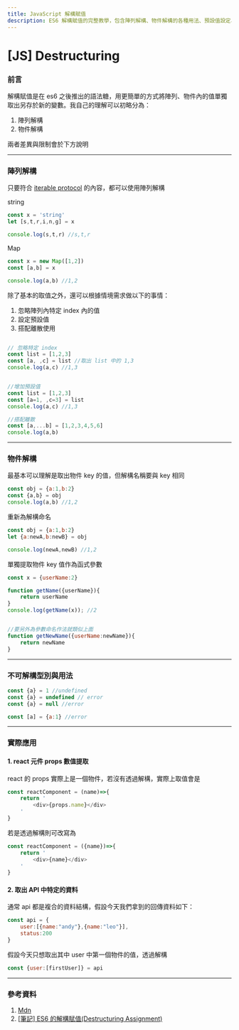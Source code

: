 ```yaml
---
title: JavaScript 解構賦值
description: ES6 解構賦值的完整教學，包含陣列解構、物件解構的各種用法、預設值設定、重新命名、以及在 React 中的實際應用案例
---
```


# [JS] Destructuring
### 前言

解構賦值是在 es6 之後推出的語法糖，用更簡單的方式將陣列、物件內的值單獨取出另存於新的變數。我自己的理解可以初略分為：

1. 陣列解構
2. 物件解構

兩者差異與限制會於下方說明

---

### 陣列解構

只要符合 [iterable protocol](https://developer.mozilla.org/en-US/docs/Web/JavaScript/Reference/Iteration_protocols) 的內容，都可以使用陣列解構

string

```js
const x = 'string'
let [s,t,r,i,n,g] = x

console.log(s,t,r) //s,t,r
```

Map

```js
const x = new Map([1,2])
const [a,b] = x

console.log(a,b) //1,2
```



除了基本的取值之外，還可以根據情境需求做以下的事情：

1. 忽略陣列內特定 index 內的值
2. 設定預設值
3. 搭配離散使用

```js

// 忽略特定 index
const list = [1,2,3]
const [a, ,c] = list //取出 list 中的 1,3
console.log(a,c) //1,3


//增加預設值
const list = [1,2,3]
const [a=1, ,c=3] = list
console.log(a,c) //1,3

//搭配離散
const [a,...b] = [1,2,3,4,5,6]
console.log(a,b)
```

---

### 物件解構

最基本可以理解是取出物件 key 的值，但解構名稱要與 key 相同 

```js
const obj = {a:1,b:2}
const {a,b} = obj
console.log(a,b) //1,2
```

重新為解構命名

```js
const obj = {a:1,b:2}
let {a:newA,b:newB} = obj

console.log(newA,newB) //1,2
```

單獨提取物件 key 值作為函式參數

```js
const x = {userName:2}

function getName({userName}){
	return userName
}
console.log(getName(x)); //2


//要另外為參數命名作法就類似上面
function getNewName({userName:newName}){
	return newName
}
```
---

### 不可解構型別與用法

```js
const {a} = 1 //undefined
const {a} = undefined // error
const {a} = null //error

const [a] = {a:1} //error 
```

---

### 實際應用

#### 1. react 元件 props 數值提取

react 的 props 實際上是一個物件，若沒有透過解構，實際上取值會是

```js
const reactComponent = (name)=>{
	return '
		<div>{props.name}</div>
	'
}
```

若是透過解構則可改寫為

```js
const reactComponent = ({name})=>{
	return '
		<div>{name}</div>
	'
}
```
  
#### 2. 取出 API 中特定的資料

通常 api 都是複合的資料結構，假設今天我們拿到的回傳資料如下：

```js
const api = {
	user:[{name:"andy"},{name:"leo"}],
	status:200
}
```

假設今天只想取出其中 user 中第一個物件的值，透過解構

```js
const {user:[firstUser]} = api
```


---
### 參考資料

1. [Mdn](https://developer.mozilla.org/en-US/docs/Web/JavaScript/Reference/Operators/Destructuring_assignment#try_it)
2. [[筆記] ES6 的解構賦值(Destructuring Assignment)](https://medium.com/@leo122196/%E7%AD%86%E8%A8%98-es6-%E7%9A%84%E8%A7%A3%E6%A7%8B%E8%B3%A6%E5%80%BC-destructuring-assignment-8a1df9eddbd7)